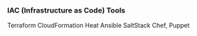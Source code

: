 ### IAC (Infrastructure as Code) Tools
Terraform
CloudFormation
Heat
Ansible
SaltStack
Chef, Puppet
